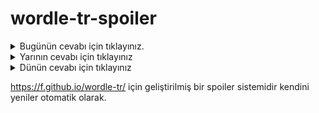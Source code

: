 # wordle-tr-spoiler

<details>
  <summary>Bugünün cevabı için tıklayınız.</summary>
  <br>
    <b> aşılı </b>
</details>

<details>
  <summary>Yarının cevabı için tıklayınız</summary>
  <br>
   <b> iğdir </b>
</details>

<details>
  <summary>Dünün cevabı için tıklayınız </summary>
  <br>
  <b> çinli </b>
</details>

https://f.github.io/wordle-tr/ için geliştirilmiş bir spoiler sistemidir kendini yeniler otomatik olarak.


